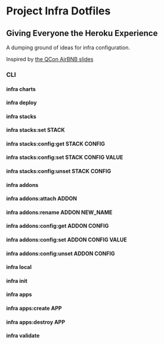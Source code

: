 # Project Infra Dotfiles
## Giving Everyone the Heroku Experience

A dumping ground of ideas for infra configuration.

Inspired by [the QCon AirBNB slides](https://qconlondon.com/system/files/presentation-slides/qcon_london_2019.pdf)

### CLI

#### infra charts

#### infra deploy

#### infra stacks

#### infra stacks:set STACK

#### infra stacks:config:get STACK CONFIG
 
#### infra stacks:config:set STACK CONFIG VALUE

#### infra stacks:config:unset STACK CONFIG

#### infra addons

#### infra addons:attach ADDON

#### infra addons:rename ADDON NEW_NAME

#### infra addons:config:get ADDON CONFIG

#### infra addons:config:set ADDON CONFIG VALUE

#### infra addons:config:unset ADDON CONFIG

#### infra local

#### infra init

#### infra apps

#### infra apps:create APP

#### infra apps:destroy APP

#### infra validate
